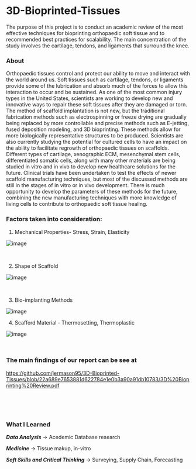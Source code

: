# 3D-Bioprinted-Tissues

The purpose of this project is to conduct an academic review of the most effective techniques for bioprinting orthopaedic soft tissue and to recommended best practices for scalability. The main concentration of the study involves the cartilage, tendons, and ligaments that surround the knee.

### About
Orthopaedic tissues control and protect our ability to move and interact with the world around us. Soft tissues such as cartilage, tendons, or ligaments provide some of the lubrication and absorb much of the forces to allow this interaction to occur and be sustained. As one of the most common injury types in the United States, scientists are working to develop new and innovative ways to repair these soft tissues after they are damaged or torn. The method of scaffold implantation is not new, but the traditional fabrication methods such as electrospinning or freeze drying are gradually being replaced by more controllable and precise methods such as E-jetting, fused deposition modeling, and 3D bioprinting. These methods allow for more biologically representative structures to be produced. Scientists are also currently studying the potential for cultured cells to have an impact on the ability to facilitate regrowth of orthopaedic tissues on scaffolds. Different types of cartilage, xenographic ECM, mesenchymal stem cells, differentiated somatic cells, along with many other materials are being studied in vitro and in vivo to develop new healthcare solutions for the future. Clinical trials have been undertaken to test the effects of newer scaffold manufacturing techniques, but most of the discussed methods are still in the stages of in vitro or in vivo development. There is much opportunity to develop the parameters of these methods for the future, combining the new manufacturing techniques with more knowledge of living cells to contribute to orthopaedic soft tissue healing.

### Factors taken into consideration:

1. Mechanical Properties- Stress, Strain, Elasticity

![image](https://user-images.githubusercontent.com/85593608/121390480-6b835080-c91b-11eb-8934-668bc4f5273d.png)

<br/>

2. Shape of Scaffold

![image](https://user-images.githubusercontent.com/85593608/121391149-0bd97500-c91c-11eb-9f9c-ceec14fe6802.png)

<br/>

3. Bio-implanting Methods

![image](https://user-images.githubusercontent.com/85593608/121389605-99b46080-c91a-11eb-98fc-e83eee95da5d.png)
<br/>

4. Scafford Material - Thermosetting, Thermoplastic

![image](https://user-images.githubusercontent.com/85593608/121389743-b6509880-c91a-11eb-8592-d0dfdf27133d.png)


<br/>

### The main findings of our report can be see at 

https://github.com/jermason95/3D-Bioprinted-Tissues/blob/22a689e7653881d622784e1e0b3a90a91db10783/3D%20Bioprinting%20Review.pdf



 
  <br/>
  <br/>
  <br/>


### What I Learned

***Data Analysis*** → Acedemic Database research

***Medicine*** → Tissue makup, in-vitro

***Soft Skills and Critical Thinking*** → Surveying, Supply Chain, Forecasting
